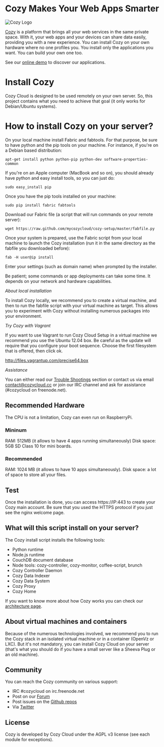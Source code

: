 # Cozy Makes Your Web Apps Smarter

![Cozy Logo](https://raw.github.com/mycozycloud/cozy-setup/gh-pages/assets/images/happycloud.png)

[Cozy](http://cozy.io) is a platform that brings all your web services in the
same private space.  With it, your web apps and your devices can share data
easily, providing you
with a new experience. You can install Cozy on your own hardware where no one
profiles you. You install only the applications you want. You can build your
own one too.

See our [online demo](https://demo.cozycloud.cc/) to discover our applications.

# Install Cozy

Cozy Cloud is designed to be used remotely on your own server.
So, this project contains what you need to achieve that goal
(it only works for Debian/Ubuntu systems).

# How to install Cozy on your server?

On your local machine install Fabric and fabtools. For that purpose, be sure to have
python and the pip tools on your machine. For instance, if you're on a Debian based
distribution:

    apt-get install python python-pip python-dev software-properties-common

If you're on an Apple computer (MacBook and so on), you should already have python and
easy install tools, so you can just do:

    sudo easy_install pip

Once you have the pip tools installed on your machine:

    sudo pip install fabric fabtools

Download our Fabric file (a script that will run commands on your remote
server):

    wget https://raw.github.com/mycozycloud/cozy-setup/master/fabfile.py

Once your system is prepared, use the Fabric script from your local
machine to launch the Cozy installation (run it in the same directory as the fabfile
you downloaded before):

    fab -H user@ip install

Enter your settings (such as domain name) when prompted by the installer.

Be patient; some commands or app deployments can take some time. It
depends on your network and hardware capabilities.

*About local installation*

To install Cozy locally, we recommend you to create a virtual machine,
and then to run the fabfile script with your virtual machine as target.
This allows you to experiment with Cozy without installing numerous packages
into your environment.

*Try Cozy with Vagrant*

If you want to use Vagrant to run Cozy Cloud Setup in a virtual machine
we recommend you use the Ubuntu 12.04 box. Be careful as the update will require that
you configure your boot sequence. Choose the first filesystem that is offered, then click ok.

http://files.vagrantup.com/precise64.box

*Assistance*

You can either read our [Trouble
Shootings](https://github.com/mycozycloud/cozy-setup/wiki/Trouble-shootings) section or contact us via email
contact@cozycloud.cc or join our IRC channel and ask for assistance (#cozycloud
on freenode.net).

## Recommended Hardware

The CPU is not a limitation, Cozy can even run on RaspberryPi.

### Mininum

RAM: 512MB (it allows to have 4 apps running simultaneously)
Disk space: 5GB
SD Class 10 for mini boards.

### Recommended

RAM: 1024 MB (it allows to have 10 apps simultaneously).
Disk space: a lot of space to store all your files.

## Test 

Once the installation is done, you can access https://IP:443 to create your Cozy
main account. Be sure that you used the HTTPS protocol if you just see the nginx
welcome page.

## What will this script install on your server?

The Cozy install script installs the following tools:

* Python runtime
* Node.js runtime
* CouchDB document database
* Node tools: cozy-controller, cozy-monitor, coffee-script, brunch
* Cozy Controller Daemon
* Cozy Data Indexer
* Cozy Data System
* Cozy Proxy
* Cozy Home


If you want to know more about how Cozy works you can check our [architecture
page](https://github.com/mycozycloud/cozy-setup/wiki/Cozy-architecture).


## About virtual machines and containers

Because of the numerous technologies involved, we recommend you to run the Cozy
stack in an isolated virtual machine or in a container (OpenVz or LXC). But
it's not mandatory, you can install Cozy Cloud on your server (that's
what you should do if you have a small server like a Sheeva Plug or an old
machine).

## Community 

You can reach the Cozy community on various support:

* IRC #cozycloud on irc.freenode.net
* Post on our [Forum](https://groups.google.com/forum/?fromgroups#!forum/cozy-cloud)
* Post issues on the [Github repos](https://github.com/mycozycloud/)
* Via [Twitter](http://twitter.com/mycozycloud)

## License

Cozy is developed by Cozy Cloud under the AGPL v3 license (see each module for
exceptions).
